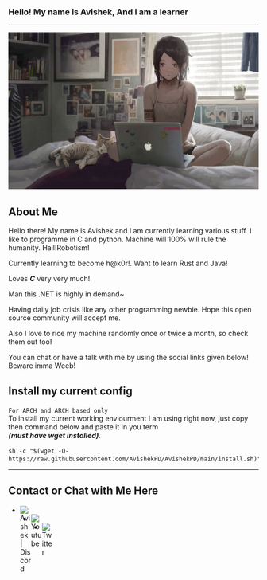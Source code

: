 ### Hello! My name is Avishek, And I am a learner
---
<p align="centre">
	<img 
		width=900"
		alt="menow"
	 src="./picture.jpg">
</p>


## About Me
<p align="left">
Hello there! My name is Avishek and I am currently learning various stuff. I like to programme in C and python. Machine will 100% will rule the humanity. Hail!Robotism! <br>

Currently learning to become h@k0r!. Want to learn Rust and Java!<br>

Loves <b><i>C</i></b> very very much!

Man this .NET is highly in demand~<br>

Having daily job crisis like any other programming newbie. Hope this open source community will accept me.<br>

Also I love to rice my machine randomly once or twice a month, so check them out too!<br>

You can chat or have a talk with me by using the social links given below! Beware imma Weeb! <br>

## Install my current config

`For ARCH and ARCH based only` <br>
To install my current working enviourment I am using right now, just copy then command below and paste it in you term<br>
<b><i>(must have wget installed)</i></b>.

```shell
sh -c "$(wget -O- https://raw.githubusercontent.com/AvishekPD/AvishekPD/main/install.sh)"
```
</p>

---
## Contact or Chat with Me Here 
- [<img align="left" alt="Avishek | Discord" width="22px" src="https://cdn.jsdelivr.net/npm/simple-icons@3.4.1/icons/discord.svg" />][Discord]
- [<img align="left" alt="Youtube" width="22px" src="https://cdn.jsdelivr.net/npm/simple-icons@3.4.1/icons/youtube.svg" />][Youtube]
- [<img align="left" alt="Twitter" width="22px" src="https://cdn.jsdelivr.net/npm/simple-icons@3.4.1/icons/twitter.svg" />][Twitter]

[Discord]: https://discordapp.com/channels/@me/681910716789293083 
[Youtube]: https://www.youtube.com/channel/UCkVhowlProN9ayzEMaBEKPQ
[Twitter]: https://twitter.com/KiriyamaOsu
